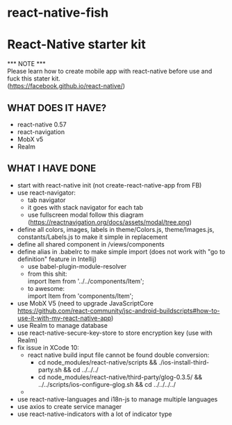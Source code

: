 # react-native-fish
React-Native starter kit
========================================================================================================================
*** NOTE ***  
Please learn how to create mobile app with react-native before use and fuck this stater kit.  
(https://facebook.github.io/react-native/)

WHAT DOES IT HAVE?
------------------
- react-native 0.57
- react-navigation
- MobX v5
- Realm

WHAT I HAVE DONE
------------------
- start with react-native init (not create-react-native-app from FB)
- use react-navigator:
    + tab navigator
    + it goes with stack navigator for each tab
    + use fullscreen modal follow this diagram (https://reactnavigation.org/docs/assets/modal/tree.png)
- define all colors, images, labels in theme/Colors.js, theme/Images.js, constants/Labels.js to make it simple in replacement
- define all shared component in /views/components
- define alias in .babelrc to make simple import (does not work with "go to definition" feature in Intellij)
    + use babel-plugin-module-resolver  
    + from this shit:  
        import Item from '../../components/Item';  
    + to awesome:  
        import Item from 'components/Item';  
- use MobX V5 (need to upgrade JavaScriptCore https://github.com/react-community/jsc-android-buildscripts#how-to-use-it-with-my-react-native-app)
- use Realm to manage database
- use react-native-secure-key-store to store encryption key (use with Realm)
- fix issue in XCode 10:
    + react native build input file cannot be found double conversion:
        * cd node_modules/react-native/scripts && ./ios-install-third-party.sh && cd ../../../
        * cd node_modules/react-native/third-party/glog-0.3.5/ && ../../scripts/ios-configure-glog.sh && cd ../../../../
    + 
- use react-native-languages and i18n-js to manage multiple languages
- use axios to create service manager
- use react-native-indicators with a lot of indicator type
